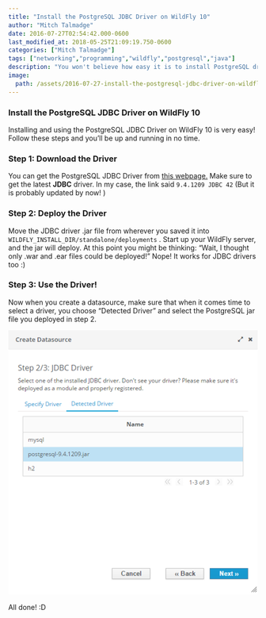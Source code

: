 ```yaml
---
title: "Install the PostgreSQL JDBC Driver on WildFly 10"
author: "Mitch Talmadge"
date: 2016-07-27T02:54:42.000-0600
last_modified_at: 2018-05-25T21:09:19.750-0600
categories: ["Mitch Talmadge"]
tags: ["networking","programming","wildfly","postgresql","java"]
description: "You won't believe how easy it is to install PostgreSQL drivers on JBoss WildFly!"
image:
  path: /assets/2016-07-27-install-the-postgresql-jdbc-driver-on-wildfly-10/1*IiwJRJ5PzqhwJ7gqD1ZtXA.png
---
```


### Install the PostgreSQL JDBC Driver on WildFly 10

Installing and using the PostgreSQL JDBC Driver on WildFly 10 is very easy\! Follow these steps and you’ll be up and running in no time\.
### Step 1: Download the Driver

You can get the PostgreSQL JDBC Driver from [this webpage\.](https://jdbc.postgresql.org/download.html) Make sure to get the latest **JDBC** driver\. In my case, the link said `9.4.1209 JDBC 42` \(But it is probably updated by now\! \)
### Step 2: Deploy the Driver

Move the JDBC driver \.jar file from wherever you saved it into `WILDFLY_INSTALL_DIR/standalone/deployments` \. Start up your WildFly server, and the jar will deploy\. At this point you might be thinking: “Wait, I thought only \.war and \.ear files could be deployed\!” Nope\! It works for JDBC drivers too :\)
### Step 3: Use the Driver\!

Now when you create a datasource, make sure that when it comes time to select a driver, you choose “Detected Driver” and select the PostgreSQL jar file you deployed in step 2\.


![](assets/2016-07-27-install-the-postgresql-jdbc-driver-on-wildfly-10/1*IiwJRJ5PzqhwJ7gqD1ZtXA.png)


All done\! :D




